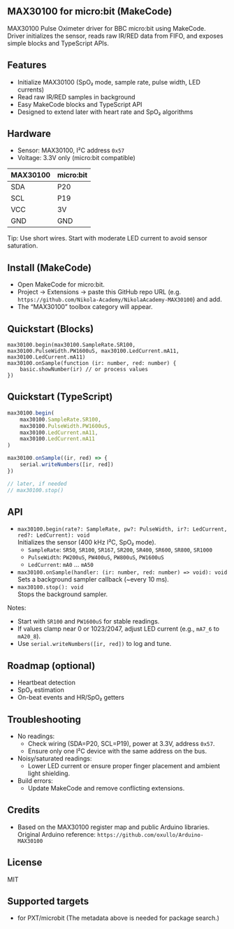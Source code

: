 ## MAX30100 for micro:bit (MakeCode)

MAX30100 Pulse Oximeter driver for BBC micro:bit using MakeCode.  
Driver initializes the sensor, reads raw IR/RED data from FIFO, and exposes simple blocks and TypeScript APIs.


## Features
- Initialize MAX30100 (SpO₂ mode, sample rate, pulse width, LED currents)
- Read raw IR/RED samples in background
- Easy MakeCode blocks and TypeScript API
- Designed to extend later with heart rate and SpO₂ algorithms


## Hardware
- Sensor: MAX30100, I²C address `0x57`
- Voltage: 3.3V only (micro:bit compatible)

| MAX30100 | micro:bit |
|----------|-----------|
| SDA      | P20       |
| SCL      | P19       |
| VCC      | 3V        |
| GND      | GND       |

Tip: Use short wires. Start with moderate LED current to avoid sensor saturation.


## Install (MakeCode)
- Open MakeCode for micro:bit.
- Project → Extensions → paste this GitHub repo URL (e.g. `https://github.com/Nikola-Academy/NikolaAcademy-MAX30100`) and add.
- The “MAX30100” toolbox category will appear.


## Quickstart (Blocks)
```blocks
max30100.begin(max30100.SampleRate.SR100, max30100.PulseWidth.PW1600uS, max30100.LedCurrent.mA11, max30100.LedCurrent.mA11)
max30100.onSample(function (ir: number, red: number) {
    basic.showNumber(ir) // or process values
})
```

## Quickstart (TypeScript)
```typescript
max30100.begin(
    max30100.SampleRate.SR100,
    max30100.PulseWidth.PW1600uS,
    max30100.LedCurrent.mA11,
    max30100.LedCurrent.mA11
)

max30100.onSample((ir, red) => {
    serial.writeNumbers([ir, red])
})

// later, if needed
// max30100.stop()
```


## API
- `max30100.begin(rate?: SampleRate, pw?: PulseWidth, ir?: LedCurrent, red?: LedCurrent): void`  
  Initializes the sensor (400 kHz I²C, SpO₂ mode).
  - `SampleRate`: `SR50`, `SR100`, `SR167`, `SR200`, `SR400`, `SR600`, `SR800`, `SR1000`
  - `PulseWidth`: `PW200uS`, `PW400uS`, `PW800uS`, `PW1600uS`
  - `LedCurrent`: `mA0` … `mA50`
- `max30100.onSample(handler: (ir: number, red: number) => void): void`  
  Sets a background sampler callback (~every 10 ms).
- `max30100.stop(): void`  
  Stops the background sampler.

Notes:
- Start with `SR100` and `PW1600uS` for stable readings.
- If values clamp near 0 or 1023/2047, adjust LED current (e.g., `mA7_6` to `mA20_8`).
- Use `serial.writeNumbers([ir, red])` to log and tune.


## Roadmap (optional)
- Heartbeat detection
- SpO₂ estimation
- On-beat events and HR/SpO₂ getters


## Troubleshooting
- No readings:
  - Check wiring (SDA=P20, SCL=P19), power at 3.3V, address `0x57`.
  - Ensure only one I²C device with the same address on the bus.
- Noisy/saturated readings:
  - Lower LED current or ensure proper finger placement and ambient light shielding.
- Build errors:
  - Update MakeCode and remove conflicting extensions.


## Credits
- Based on the MAX30100 register map and public Arduino libraries.  
  Original Arduino reference: `https://github.com/oxullo/Arduino-MAX30100`


## License

MIT



## Supported targets

- for PXT/microbit
  (The metadata above is needed for package search.)